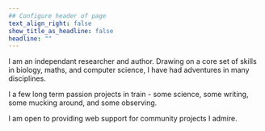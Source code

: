 ```yaml
---
## Configure header of page
text_align_right: false
show_title_as_headline: false
headline: "" 
---
```

I am an independant researcher and author. Drawing on a core set of skills in biology, maths, and computer science, I have had adventures in many disciplines. 
 
   I a few long term passion projects in train - some science, some writing, some mucking around, and some observing.
 
  I am open to providing web support for community projects I admire.
 

